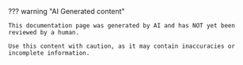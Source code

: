 ??? warning "AI Generated content"
    
    This documentation page was generated by AI and has NOT yet been reviewed by a human.

    Use this content with caution, as it may contain inaccuracies or incomplete information.
